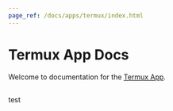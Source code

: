 ```yaml
---
page_ref: /docs/apps/termux/index.html
---
```


# Termux App Docs

<!--- DOC_HEADER_PLACEHOLDER -->

Welcome to documentation for the [Termux App].

##

[Termux App]: https://github.com/termux/termux-app
test